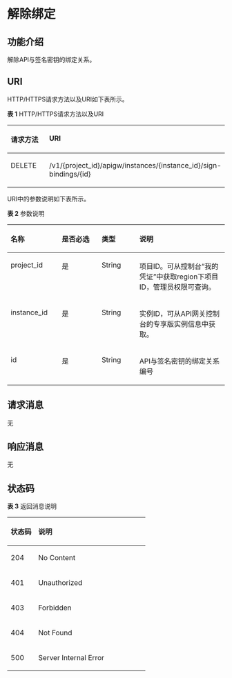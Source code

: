 # 解除绑定<a name="ZH-CN_TOPIC_0000001082221299"></a>

## 功能介绍<a name="zh-cn_topic_0225568946_section14755569"></a>

解除API与签名密钥的绑定关系。

## URI<a name="zh-cn_topic_0225568946_section65691257"></a>

HTTP/HTTPS请求方法以及URI如下表所示。

**表 1**  HTTP/HTTPS请求方法以及URI

<a name="zh-cn_topic_0225568946_table19817972"></a>
<table><thead align="left"><tr id="zh-cn_topic_0225568946_row17991642"><th class="cellrowborder" valign="top" width="20%" id="mcps1.2.3.1.1"><p id="zh-cn_topic_0225568946_p48036934"><a name="zh-cn_topic_0225568946_p48036934"></a><a name="zh-cn_topic_0225568946_p48036934"></a>请求方法</p>
</th>
<th class="cellrowborder" valign="top" width="80%" id="mcps1.2.3.1.2"><p id="zh-cn_topic_0225568946_p65786413"><a name="zh-cn_topic_0225568946_p65786413"></a><a name="zh-cn_topic_0225568946_p65786413"></a>URI</p>
</th>
</tr>
</thead>
<tbody><tr id="zh-cn_topic_0225568946_row27099257"><td class="cellrowborder" valign="top" width="20%" headers="mcps1.2.3.1.1 "><p id="zh-cn_topic_0225568946_p47556242"><a name="zh-cn_topic_0225568946_p47556242"></a><a name="zh-cn_topic_0225568946_p47556242"></a>DELETE</p>
</td>
<td class="cellrowborder" valign="top" width="80%" headers="mcps1.2.3.1.2 "><p id="zh-cn_topic_0225568946_p26850399"><a name="zh-cn_topic_0225568946_p26850399"></a><a name="zh-cn_topic_0225568946_p26850399"></a>/v1/{project_id}/apigw/instances/{instance_id}/sign-bindings/{id}</p>
</td>
</tr>
</tbody>
</table>

URI中的参数说明如下表所示。

**表 2**  参数说明

<a name="zh-cn_topic_0225568946_table45261972"></a>
<table><thead align="left"><tr id="zh-cn_topic_0225568946_row64352789"><th class="cellrowborder" valign="top" width="23.46765323467653%" id="mcps1.2.5.1.1"><p id="zh-cn_topic_0225568946_p45193382"><a name="zh-cn_topic_0225568946_p45193382"></a><a name="zh-cn_topic_0225568946_p45193382"></a>名称</p>
</th>
<th class="cellrowborder" valign="top" width="18.36816318368163%" id="mcps1.2.5.1.2"><p id="zh-cn_topic_0225568946_p36785320"><a name="zh-cn_topic_0225568946_p36785320"></a><a name="zh-cn_topic_0225568946_p36785320"></a>是否必选</p>
</th>
<th class="cellrowborder" valign="top" width="17.348265173482652%" id="mcps1.2.5.1.3"><p id="zh-cn_topic_0225568946_p26820930"><a name="zh-cn_topic_0225568946_p26820930"></a><a name="zh-cn_topic_0225568946_p26820930"></a>类型</p>
</th>
<th class="cellrowborder" valign="top" width="40.815918408159185%" id="mcps1.2.5.1.4"><p id="zh-cn_topic_0225568946_p25011741"><a name="zh-cn_topic_0225568946_p25011741"></a><a name="zh-cn_topic_0225568946_p25011741"></a>说明</p>
</th>
</tr>
</thead>
<tbody><tr id="zh-cn_topic_0225568946_row1995171320529"><td class="cellrowborder" valign="top" width="23.46765323467653%" headers="mcps1.2.5.1.1 "><p id="zh-cn_topic_0225568946_p55878963"><a name="zh-cn_topic_0225568946_p55878963"></a><a name="zh-cn_topic_0225568946_p55878963"></a>project_id</p>
</td>
<td class="cellrowborder" valign="top" width="18.36816318368163%" headers="mcps1.2.5.1.2 "><p id="zh-cn_topic_0225568946_p29902160"><a name="zh-cn_topic_0225568946_p29902160"></a><a name="zh-cn_topic_0225568946_p29902160"></a>是</p>
</td>
<td class="cellrowborder" valign="top" width="17.348265173482652%" headers="mcps1.2.5.1.3 "><p id="zh-cn_topic_0225568946_p6155914"><a name="zh-cn_topic_0225568946_p6155914"></a><a name="zh-cn_topic_0225568946_p6155914"></a>String</p>
</td>
<td class="cellrowborder" valign="top" width="40.815918408159185%" headers="mcps1.2.5.1.4 "><p id="zh-cn_topic_0225568946_p28867016"><a name="zh-cn_topic_0225568946_p28867016"></a><a name="zh-cn_topic_0225568946_p28867016"></a>项目ID。可从控制台“我的凭证”中获取region下项目ID，管理员权限可查询。</p>
</td>
</tr>
<tr id="zh-cn_topic_0225568946_row94491913175219"><td class="cellrowborder" valign="top" width="23.46765323467653%" headers="mcps1.2.5.1.1 "><p id="zh-cn_topic_0225568946_p1780913159538"><a name="zh-cn_topic_0225568946_p1780913159538"></a><a name="zh-cn_topic_0225568946_p1780913159538"></a>instance_id</p>
</td>
<td class="cellrowborder" valign="top" width="18.36816318368163%" headers="mcps1.2.5.1.2 "><p id="zh-cn_topic_0225568946_p9809215115310"><a name="zh-cn_topic_0225568946_p9809215115310"></a><a name="zh-cn_topic_0225568946_p9809215115310"></a>是</p>
</td>
<td class="cellrowborder" valign="top" width="17.348265173482652%" headers="mcps1.2.5.1.3 "><p id="zh-cn_topic_0225568946_p1280914152538"><a name="zh-cn_topic_0225568946_p1280914152538"></a><a name="zh-cn_topic_0225568946_p1280914152538"></a>String</p>
</td>
<td class="cellrowborder" valign="top" width="40.815918408159185%" headers="mcps1.2.5.1.4 "><p id="zh-cn_topic_0225568946_p1880914157537"><a name="zh-cn_topic_0225568946_p1880914157537"></a><a name="zh-cn_topic_0225568946_p1880914157537"></a>实例ID，可从API网关控制台的专享版实例信息中获取。</p>
</td>
</tr>
<tr id="zh-cn_topic_0225568946_row12685153"><td class="cellrowborder" valign="top" width="23.46765323467653%" headers="mcps1.2.5.1.1 "><p id="zh-cn_topic_0225568946_p20864436"><a name="zh-cn_topic_0225568946_p20864436"></a><a name="zh-cn_topic_0225568946_p20864436"></a>id</p>
</td>
<td class="cellrowborder" valign="top" width="18.36816318368163%" headers="mcps1.2.5.1.2 "><p id="zh-cn_topic_0225568946_p12297793"><a name="zh-cn_topic_0225568946_p12297793"></a><a name="zh-cn_topic_0225568946_p12297793"></a>是</p>
</td>
<td class="cellrowborder" valign="top" width="17.348265173482652%" headers="mcps1.2.5.1.3 "><p id="zh-cn_topic_0225568946_p56597166"><a name="zh-cn_topic_0225568946_p56597166"></a><a name="zh-cn_topic_0225568946_p56597166"></a>String</p>
</td>
<td class="cellrowborder" valign="top" width="40.815918408159185%" headers="mcps1.2.5.1.4 "><p id="zh-cn_topic_0225568946_p20967715"><a name="zh-cn_topic_0225568946_p20967715"></a><a name="zh-cn_topic_0225568946_p20967715"></a>API与签名密钥的绑定关系编号</p>
</td>
</tr>
</tbody>
</table>

## 请求消息<a name="zh-cn_topic_0225568946_section54350403"></a>

无

## 响应消息<a name="zh-cn_topic_0225568946_section40306538"></a>

无

## 状态码<a name="zh-cn_topic_0225568946_section19391585"></a>

**表 3**  返回消息说明

<a name="zh-cn_topic_0225568946_table31210887"></a>
<table><thead align="left"><tr id="zh-cn_topic_0225568946_row28095078"><th class="cellrowborder" valign="top" width="20%" id="mcps1.2.3.1.1"><p id="zh-cn_topic_0225568946_p61108822"><a name="zh-cn_topic_0225568946_p61108822"></a><a name="zh-cn_topic_0225568946_p61108822"></a>状态码</p>
</th>
<th class="cellrowborder" valign="top" width="80%" id="mcps1.2.3.1.2"><p id="zh-cn_topic_0225568946_p55154851"><a name="zh-cn_topic_0225568946_p55154851"></a><a name="zh-cn_topic_0225568946_p55154851"></a>说明</p>
</th>
</tr>
</thead>
<tbody><tr id="zh-cn_topic_0225568946_row9677322"><td class="cellrowborder" valign="top" width="20%" headers="mcps1.2.3.1.1 "><p id="zh-cn_topic_0225568946_p45665645"><a name="zh-cn_topic_0225568946_p45665645"></a><a name="zh-cn_topic_0225568946_p45665645"></a>204</p>
</td>
<td class="cellrowborder" valign="top" width="80%" headers="mcps1.2.3.1.2 "><p id="zh-cn_topic_0225568946_p7929744"><a name="zh-cn_topic_0225568946_p7929744"></a><a name="zh-cn_topic_0225568946_p7929744"></a>No Content</p>
</td>
</tr>
<tr id="zh-cn_topic_0225568946_row4258833"><td class="cellrowborder" valign="top" width="20%" headers="mcps1.2.3.1.1 "><p id="zh-cn_topic_0225568946_p9421175"><a name="zh-cn_topic_0225568946_p9421175"></a><a name="zh-cn_topic_0225568946_p9421175"></a>401</p>
</td>
<td class="cellrowborder" valign="top" width="80%" headers="mcps1.2.3.1.2 "><p id="zh-cn_topic_0225568946_p24917747"><a name="zh-cn_topic_0225568946_p24917747"></a><a name="zh-cn_topic_0225568946_p24917747"></a>Unauthorized</p>
</td>
</tr>
<tr id="zh-cn_topic_0225568946_row22933131"><td class="cellrowborder" valign="top" width="20%" headers="mcps1.2.3.1.1 "><p id="zh-cn_topic_0225568946_p45644352"><a name="zh-cn_topic_0225568946_p45644352"></a><a name="zh-cn_topic_0225568946_p45644352"></a>403</p>
</td>
<td class="cellrowborder" valign="top" width="80%" headers="mcps1.2.3.1.2 "><p id="zh-cn_topic_0225568946_p6205054"><a name="zh-cn_topic_0225568946_p6205054"></a><a name="zh-cn_topic_0225568946_p6205054"></a>Forbidden</p>
</td>
</tr>
<tr id="zh-cn_topic_0225568946_row55845487"><td class="cellrowborder" valign="top" width="20%" headers="mcps1.2.3.1.1 "><p id="zh-cn_topic_0225568946_p27190604"><a name="zh-cn_topic_0225568946_p27190604"></a><a name="zh-cn_topic_0225568946_p27190604"></a>404</p>
</td>
<td class="cellrowborder" valign="top" width="80%" headers="mcps1.2.3.1.2 "><p id="zh-cn_topic_0225568946_p15296380"><a name="zh-cn_topic_0225568946_p15296380"></a><a name="zh-cn_topic_0225568946_p15296380"></a>Not Found</p>
</td>
</tr>
<tr id="zh-cn_topic_0225568946_row24835961"><td class="cellrowborder" valign="top" width="20%" headers="mcps1.2.3.1.1 "><p id="zh-cn_topic_0225568946_p65555816"><a name="zh-cn_topic_0225568946_p65555816"></a><a name="zh-cn_topic_0225568946_p65555816"></a>500</p>
</td>
<td class="cellrowborder" valign="top" width="80%" headers="mcps1.2.3.1.2 "><p id="zh-cn_topic_0225568946_p8420904"><a name="zh-cn_topic_0225568946_p8420904"></a><a name="zh-cn_topic_0225568946_p8420904"></a>Server Internal Error</p>
</td>
</tr>
</tbody>
</table>

